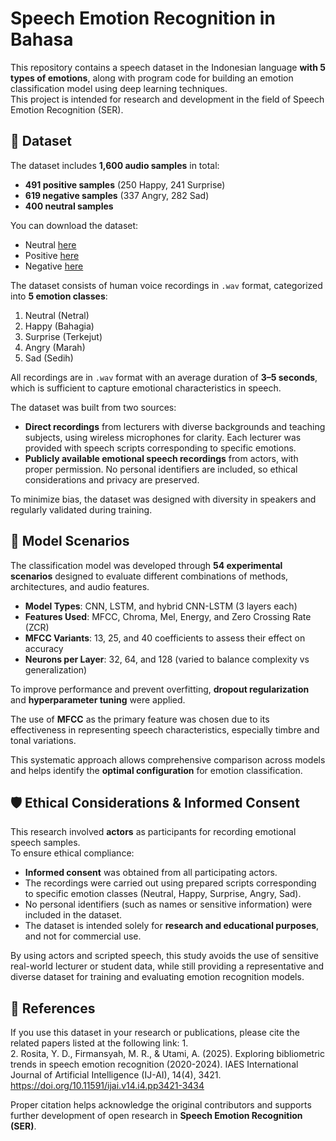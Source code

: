 # Speech Emotion Recognition in Bahasa
This repository contains a speech dataset in the Indonesian language **with 5 types of emotions**, along with program code for building an emotion classification model using deep learning techniques.  
This project is intended for research and development in the field of Speech Emotion Recognition (SER).

## 📂 Dataset
The dataset includes **1,600 audio samples** in total:  
- **491 positive samples** (250 Happy, 241 Surprise)  
- **619 negative samples** (337 Angry, 282 Sad)  
- **400 neutral samples**
  
You can download the dataset:
- Neutral    [here](https://www.google.com/)
- Positive   [here](https://www.google.com/)
- Negative   [here](https://www.google.com/)
  
The dataset consists of human voice recordings in `.wav` format, categorized into **5 emotion classes**:  
1. Neutral (Netral)  
2. Happy (Bahagia)  
3. Surprise (Terkejut)  
4. Angry (Marah)  
5. Sad (Sedih)  

All recordings are in `.wav` format with an average duration of **3–5 seconds**, which is sufficient to capture emotional characteristics in speech.

The dataset was built from two sources:  
- **Direct recordings** from lecturers with diverse backgrounds and teaching subjects, using wireless microphones for clarity. Each lecturer was provided with speech scripts corresponding to specific emotions.  
- **Publicly available emotional speech recordings** from actors, with proper permission. No personal identifiers are included, so ethical considerations and privacy are preserved.

To minimize bias, the dataset was designed with diversity in speakers and regularly validated during training.

## 📂 Model Scenarios

The classification model was developed through **54 experimental scenarios** designed to evaluate different combinations of methods, architectures, and audio features.  

- **Model Types**: CNN, LSTM, and hybrid CNN-LSTM (3 layers each)  
- **Features Used**: MFCC, Chroma, Mel, Energy, and Zero Crossing Rate (ZCR)  
- **MFCC Variants**: 13, 25, and 40 coefficients to assess their effect on accuracy  
- **Neurons per Layer**: 32, 64, and 128 (varied to balance complexity vs generalization)  

To improve performance and prevent overfitting, **dropout regularization** and **hyperparameter tuning** were applied.  

The use of **MFCC** as the primary feature was chosen due to its effectiveness in representing speech characteristics, especially timbre and tonal variations.  

This systematic approach allows comprehensive comparison across models and helps identify the **optimal configuration** for emotion classification.

## 🛡️ Ethical Considerations & Informed Consent

This research involved **actors** as participants for recording emotional speech samples.  
To ensure ethical compliance:  

- **Informed consent** was obtained from all participating actors.  
- The recordings were carried out using prepared scripts corresponding to specific emotion classes (Neutral, Happy, Surprise, Angry, Sad).  
- No personal identifiers (such as names or sensitive information) were included in the dataset.  
- The dataset is intended solely for **research and educational purposes**, and not for commercial use.  

By using actors and scripted speech, this study avoids the use of sensitive real-world lecturer or student data, while still providing a representative and diverse dataset for training and evaluating emotion recognition models.


## 📂 References
If you use this dataset in your research or publications, please cite the related papers listed at the following link: 
1.   
2. Rosita, Y. D., Firmansyah, M. R., & Utami, A. (2025). Exploring bibliometric trends in speech emotion recognition (2020-2024). IAES International Journal of Artificial Intelligence (IJ-AI), 14(4), 3421. https://doi.org/10.11591/ijai.v14.i4.pp3421-3434
 
Proper citation helps acknowledge the original contributors and supports further development of open research in **Speech Emotion Recognition (SER)**.
